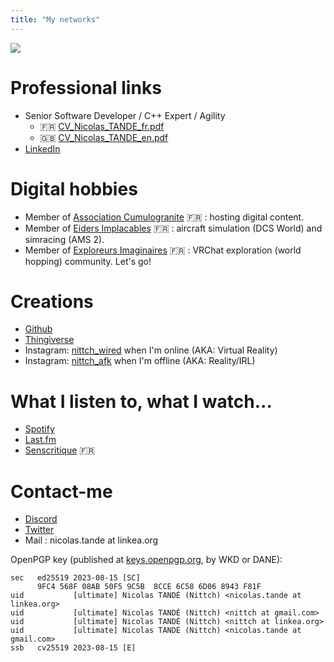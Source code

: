 ```yaml
---
title: "My networks"
---
```


![](https://vrac.linkea.org/canard.jpg)

# Professional links
- Senior Software Developer / C++ Expert / Agility
  - :fr: [CV_Nicolas_TANDE_fr.pdf](/CV_Nicolas_TANDE_fr.pdf)
  - :gb: [CV_Nicolas_TANDE_en.pdf](/CV_Nicolas_TANDE_en.pdf)
- [LinkedIn](https://linkedin.com/in/nicolastande)

# Digital hobbies
- Member of [Association Cumulogranite](https://www.cumulogranite.fr) :fr: : hosting digital content.
- Member of [Eiders Implacables](https://www.eiders.fr) :fr: : aircraft simulation (DCS World) and simracing (AMS 2).
- Member of [Exploreurs Imaginaires](https://discord.gg/exploreurs) :fr: : VRChat exploration (world hopping) community. Let's go!

# Creations
- [Github](https://github.com/nittch)
- [Thingiverse](https://www.thingiverse.com/nittch/designs)
- Instagram: [nittch_wired](https://www.instagram.com/nittch_wired/) when I'm online (AKA: Virtual Reality)
- Instagram: [nittch_afk](https://www.instagram.com/nittch_afk/) when I'm offline (AKA: Reality/IRL)

# What I listen to, what I watch...
- [Spotify](https://open.spotify.com/user/nittch)
- [Last.fm](https://www.last.fm/user/nittch)
- [Senscritique](https://www.senscritique.com/nittch) :fr:

# Contact-me
- [Discord](https://discordapp.com/users/nittch)
- [Twitter](https://twitter.com/nittch)
- Mail : nicolas.tande at linkea.org

OpenPGP key (published at [keys.openpgp.org](https://keys.openpgp.org/vks/v1/by-fingerprint/9FC4568F08AB50F59C5B8CCE6C586D068943F81F), by WKD or DANE):
```
sec   ed25519 2023-08-15 [SC]
      9FC4 568F 08AB 50F5 9C5B  8CCE 6C58 6D06 8943 F81F
uid           [ultimate] Nicolas TANDÉ (Nittch) <nicolas.tande at linkea.org>
uid           [ultimate] Nicolas TANDÉ (Nittch) <nittch at gmail.com>
uid           [ultimate] Nicolas TANDÉ (Nittch) <nittch at linkea.org>
uid           [ultimate] Nicolas TANDÉ (Nittch) <nicolas.tande at gmail.com>
ssb   cv25519 2023-08-15 [E]
```
</pre>
